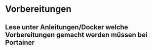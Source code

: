# Vorbereitungen
## Lese unter Anleitungen/Docker welche Vorbereitungen gemacht werden müssen bei Portainer

